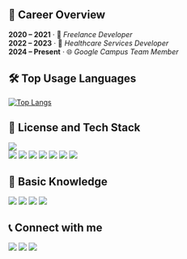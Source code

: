 
<div align="left">

## 💼 Career Overview

 **2020 – 2021** · 🎯 *Freelance Developer*  
 **2022 – 2023** · 🏥 *Healthcare Services Developer*  
 **2024 – Present** · 🌐 *Google Campus Team Member*


## 🛠 Top Usage Languages
  
[![Top Langs](https://github-readme-stats.vercel.app/api/top-langs/?username=NE7K&cache_seconds=1800)](https://github.com/anuraghazra/github-readme-stats)

## 🪪 License and Tech Stack

<img src="https://img.shields.io/badge/Meta Front End Development License-0467DF?style=for-the-badge&logo=meta&logoColor=white">

<br>

<img src="https://img.shields.io/badge/dart-0175C2?style=for-the-badge&logo=dart&logoColor=white">
<img src="https://img.shields.io/badge/python-3776AB?style=for-the-badge&logo=python&logoColor=white">
<img src="https://img.shields.io/badge/java-A5915F?style=for-the-badge&logo=openjdk&logoColor=white">
<img src="https://img.shields.io/badge/kotlin-7F52FF?style=for-the-badge&logo=kotlin&logoColor=white">
<img src="https://img.shields.io/badge/html5-E34F26?style=for-the-badge&logo=html5&logoColor=white">
<img src="https://img.shields.io/badge/css-663399?style=for-the-badge&logo=css&logoColor=white">
<img src="https://img.shields.io/badge/javascript-F7DF1E?style=for-the-badge&logo=javascript&logoColor=white">

<br>

## 📖 Basic Knowledge

<img src="https://img.shields.io/badge/C-00599C?style=for-the-badge&logo=c&logoColor=white">
<img src="https://img.shields.io/badge/C%2B%2B-00599C?style=for-the-badge&logo=c%2B%2B&logoColor=white">
<img src="https://img.shields.io/badge/cplusplus-00599C?style=for-the-badge&logo=cplusplus&logoColor=white">
<img src="https://img.shields.io/badge/mysql-4479A1?style=for-the-badge&logo=mysql&logoColor=white">

<br>

## 📞 Connect with me

<a href="https://discord.gg/.azzul_carrot" target="blank">
<img src="https://img.shields.io/badge/discord-5865F2?style=for-the-badge&logo=discord&logoColor=white"></a>

<a href="mailto:neighborsoft@gmail.com">
<img src="https://img.shields.io/badge/gmail-EA4335?style=for-the-badge&logo=gmail&logoColor=white"></a>

<a href="https://www.linkedin.com/in/sjjang16/">
<img src="https://img.shields.io/badge/LinkedIn-0077B5?style=for-the-badge&logo=inspire&logoColor=white"></a>
  
</div>
